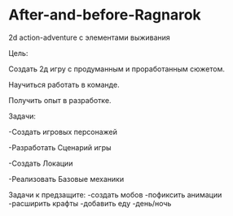# After-and-before-Ragnarok
2d action-adventure с элементами выживания


Цель:

Создать 2д игру с продуманным и проработанным сюжетом.

Научиться работать в команде.

Получить опыт в разработке.



Задачи:

-Создать игровых персонажей

-Разработать Сценарий игры

-Создать Локации

-Реализовать Базовые механики 
 

Задачи к предзащите:
-создать мобов
-пофиксить анимации
-расширить крафты
-добавить еду
-день/ночь
